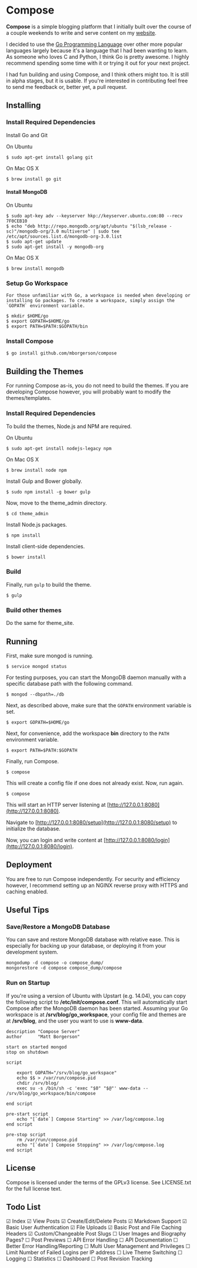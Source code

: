 Compose
=======
**Compose** is a simple blogging platform that I initially built over the course of a couple weekends to write and serve content on my [website](https://mborgerson.com).

I decided to use the [Go Programming Language](https://golang.org/) over other more popular languages largely because it's a language that I had been wanting to learn. As someone who loves C and Python, I think Go is pretty awesome. I highly recommend spending some time with it or trying it out for your next project. 

I had fun building and using Compose, and I think others might too. It is still in alpha stages, but it is usable. If you're interested in contributing feel free to send me feedback or, better yet, a pull request.

Installing
----------

### Install Required Dependencies

Install Go and Git

On Ubuntu

    $ sudo apt-get install golang git

On Mac OS X

    $ brew install go git

#### Install MongoDB

On Ubuntu

    $ sudo apt-key adv --keyserver hkp://keyserver.ubuntu.com:80 --recv 7F0CEB10
    $ echo "deb http://repo.mongodb.org/apt/ubuntu "$(lsb_release -sc)"/mongodb-org/3.0 multiverse" | sudo tee /etc/apt/sources.list.d/mongodb-org-3.0.list
    $ sudo apt-get update
    $ sudo apt-get install -y mongodb-org

On Mac OS X

    $ brew install mongodb

### Setup Go Workspace

    For those unfamiliar with Go, a workspace is needed when developing or installing Go packages. To create a workspace, simply assign the `GOPATH` environment variable.

    $ mkdir $HOME/go
    $ export GOPATH=$HOME/go
    $ export PATH=$PATH:$GOPATH/bin

### Install Compose

    $ go install github.com/mborgerson/compose

Building the Themes
-------------------
For running Compose as-is, you do not need to build the themes. If you are developing Compose however, you will probably want to modify the themes/templates.

### Install Required Dependencies

To build the themes, Node.js and NPM are required.

On Ubuntu
    
    $ sudo apt-get install nodejs-legacy npm

On Mac OS X

    $ brew install node npm

Install Gulp and Bower globally.

    $ sudo npm install -g bower gulp

Now, move to the theme_admin directory.

    $ cd theme_admin

Install Node.js packages.

    $ npm install

Install client-side dependencies.

    $ bower install

### Build

Finally, run `gulp` to build the theme.

    $ gulp

### Build other themes

Do the same for theme_site.

Running
-------
First, make sure mongod is running.

    $ service mongod status

For testing purposes, you can start the MongoDB daemon manually with a specific database path with the following command.

    $ mongod --dbpath=./db

Next, as described above, make sure that the `GOPATH` environment variable is set.

    $ export GOPATH=$HOME/go

Next, for convenience, add the workspace **bin** directory to the `PATH` environment variable.

    $ export PATH=$PATH:$GOPATH

Finally, run Compose.

    $ compose

This will create a config file if one does not already exist. Now, run again.

    $ compose

This will start an HTTP server listening at [http://127.0.0.1:8080](http://127.0.0.1:8080).

Navigate to [http://127.0.0.1:8080/setup](http://127.0.0.1:8080/setup) to initialize the database.

Now, you can login and write content at [http://127.0.0.1:8080/login](http://127.0.0.1:8080/login).

Deployment
----------
You are free to run Compose independently. For security and efficiency however, I recommend setting up an NGINX reverse proxy with HTTPS and caching enabled.

Useful Tips
-----------
### Save/Restore a MongoDB Database
You can save and restore MongoDB database with relative ease. This is especially
for backing up your database, or deploying it from your development system.

    mongodump -d compose -o compose_dump/
    mongorestore -d compose compose_dump/compose

### Run on Startup
If you're using a version of Ubuntu with Upstart (e.g. 14.04), you can copy the following script to **/etc/init/compose.conf**. This will automatically start Compose after the MongoDB daemon has been started. Assuming your Go workspace is at **/srv/blog/go_workspace**, your config file and themes are at **/srv/blog**, and the user you want to use is **www-data**.

    description "Compose Server"
    author      "Matt Borgerson"

    start on started mongod
    stop on shutdown

    script

        export GOPATH="/srv/blog/go_workspace"
        echo $$ > /var/run/compose.pid
        chdir /srv/blog/
        exec su -s /bin/sh -c 'exec "$0" "$@"' www-data -- /srv/blog/go_workspace/bin/compose

    end script

    pre-start script
        echo "[`date`] Compose Starting" >> /var/log/compose.log
    end script

    pre-stop script
        rm /var/run/compose.pid
        echo "[`date`] Compose Stopping" >> /var/log/compose.log
    end script

License
-------
Compose is licensed under the terms of the GPLv3 license. See LICENSE.txt for the full license text.

Todo List
---------
☑ Index
☑ View Posts
☑ Create/Edit/Delete Posts
☑ Markdown Support
☑ Basic User Authentication
☑ File Uploads
☑ Basic Post and File Caching Headers
☑ Custom/Changeable Post Slugs
☐ User Images and Biography Pages?
☐ Post Previews
☐ API Error Handling
☐ API Documentation
☐ Better Error Handling/Reporting
☐ Multi User Management and Privileges
☐ Limit Number of Failed Logins per IP address
☐ Live Theme Switching
☐ Logging
☐ Statistics
☐ Dashboard
☐ Post Revision Tracking